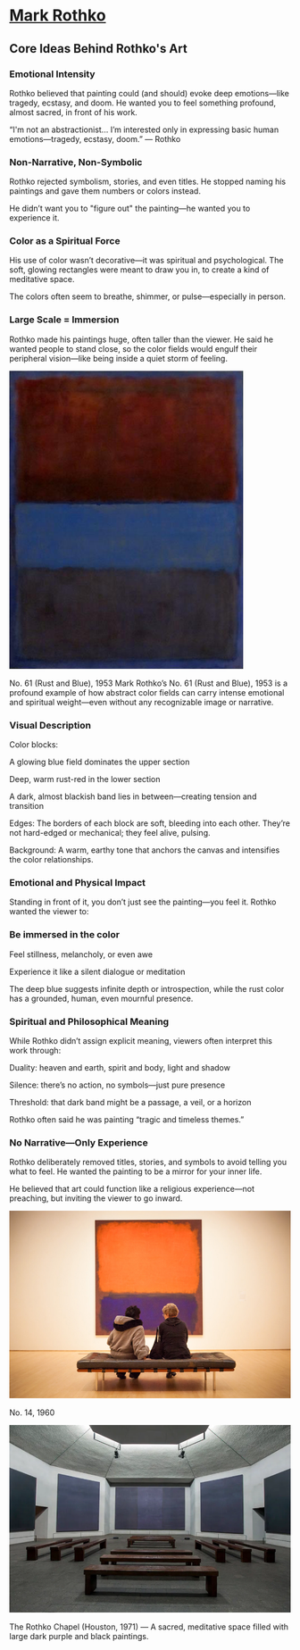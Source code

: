 # [Mark Rothko](https://www.markrothko.org/)
## Core Ideas Behind Rothko's Art
### Emotional Intensity
Rothko believed that painting could (and should) evoke deep emotions—like tragedy, ecstasy, and doom. He wanted you to feel something profound, almost sacred, in front of his work.

“I'm not an abstractionist... I’m interested only in expressing basic human emotions—tragedy, ecstasy, doom.” — Rothko

### Non-Narrative, Non-Symbolic
Rothko rejected symbolism, stories, and even titles. He stopped naming his paintings and gave them numbers or colors instead.

He didn’t want you to "figure out" the painting—he wanted you to experience it.

### Color as a Spiritual Force
His use of color wasn’t decorative—it was spiritual and psychological. The soft, glowing rectangles were meant to draw you in, to create a kind of meditative space.

The colors often seem to breathe, shimmer, or pulse—especially in person.

### Large Scale = Immersion
Rothko made his paintings huge, often taller than the viewer. He said he wanted people to stand close, so the color fields would engulf their peripheral vision—like being inside a quiet storm of feeling.

![CMark Rothko](./MarkRothko-1.jpg "CMark Rothko")

No. 61 (Rust and Blue), 1953
Mark Rothko’s No. 61 (Rust and Blue), 1953 is a profound example of how abstract color fields can carry intense emotional and spiritual weight—even without any recognizable image or narrative.
###  Visual Description
Color blocks:

A glowing blue field dominates the upper section

Deep, warm rust-red in the lower section

A dark, almost blackish band lies in between—creating tension and transition

Edges: The borders of each block are soft, bleeding into each other. They’re not hard-edged or mechanical; they feel alive, pulsing.

Background: A warm, earthy tone that anchors the canvas and intensifies the color relationships.

###  Emotional and Physical Impact
Standing in front of it, you don’t just see the painting—you feel it. Rothko wanted the viewer to:

### Be immersed in the color

Feel stillness, melancholy, or even awe

Experience it like a silent dialogue or meditation

The deep blue suggests infinite depth or introspection, while the rust color has a grounded, human, even mournful presence.

### Spiritual and Philosophical Meaning
While Rothko didn’t assign explicit meaning, viewers often interpret this work through:

Duality: heaven and earth, spirit and body, light and shadow

Silence: there’s no action, no symbols—just pure presence

Threshold: that dark band might be a passage, a veil, or a horizon

Rothko often said he was painting “tragic and timeless themes.”

### No Narrative—Only Experience
Rothko deliberately removed titles, stories, and symbols to avoid telling you what to feel. He wanted the painting to be a mirror for your inner life.

He believed that art could function like a religious experience—not preaching, but inviting the viewer to go inward.



![CMark Rothko](./MarkRothko-2.jpg "CMark Rothko")

No. 14, 1960

![CMark Rothko](./MarkRothko-3.webp "CMark Rothko")

The Rothko Chapel (Houston, 1971) — A sacred, meditative space filled with large dark purple and black paintings.

